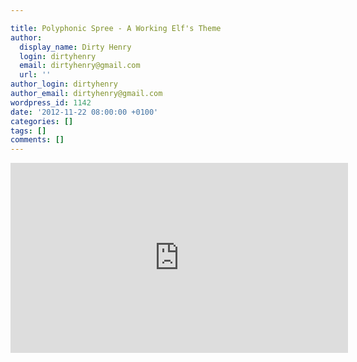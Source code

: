 ```yaml
---

title: Polyphonic Spree - A Working Elf's Theme
author:
  display_name: Dirty Henry
  login: dirtyhenry
  email: dirtyhenry@gmail.com
  url: ''
author_login: dirtyhenry
author_email: dirtyhenry@gmail.com
wordpress_id: 1142
date: '2012-11-22 08:00:00 +0100'
categories: []
tags: []
comments: []
---
```

<iframe width="540" height="304" src="http://www.youtube.com/embed/1tvKdM-__HU" frameborder="0" allowfullscreen></iframe>

